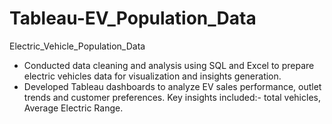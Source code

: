 # Tableau-EV_Population_Data
Electric_Vehicle_Population_Data
-	Conducted data cleaning and analysis using SQL and Excel to prepare electric vehicles data for visualization and insights generation.
-	Developed Tableau dashboards to analyze EV sales performance, outlet trends and customer preferences. Key insights included:- total vehicles, Average Electric Range.

